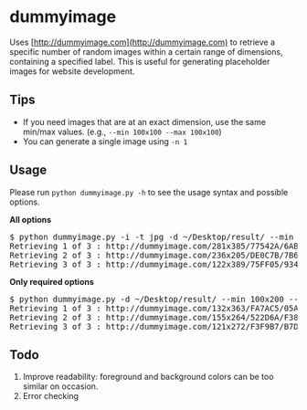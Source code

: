 dummyimage
==========

Uses [http://dummyimage.com](http://dummyimage.com) to retrieve a specific number of random images within a certain range of dimensions, containing a specified label. This is useful for generating placeholder images for website development.

## Tips
* If you need images that are at an exact dimension, use the same min/max values. (e.g., `--min 100x100 --max 100x100`)
* You can generate a single image using `-n 1`

## Usage

Please run `python dummyimage.py -h` to see the usage syntax and possible options.

**All options**
<pre>
$ python dummyimage.py -i -t jpg -d ~/Desktop/result/ --min 100x200 --max 300x400 -n 3 -p Slide
Retrieving 1 of 3 : http://dummyimage.com/281x385/77542A/6AB049.jpg&text=Slide+1+281×385
Retrieving 2 of 3 : http://dummyimage.com/236x205/DE0C7B/7B6BC8.jpg&text=Slide+2+236×205
Retrieving 3 of 3 : http://dummyimage.com/122x389/75FF05/934B3C.jpg&text=Slide+3+122×389
</pre>

**Only required options**
<pre>
$ python dummyimage.py -d ~/Desktop/result/ --min 100x200 --max 300x400 -n 3 -p Slide
Retrieving 1 of 3 : http://dummyimage.com/132x363/FA7AC5/05A9E7.png&text=Slide+1
Retrieving 2 of 3 : http://dummyimage.com/155x264/522D6A/F38EB8.png&text=Slide+2
Retrieving 3 of 3 : http://dummyimage.com/121x272/F3F9B7/B7DC24.png&text=Slide+3
</pre>

## Todo
1. Improve readability: foreground and background colors can be too similar on occasion.
1. Error checking
